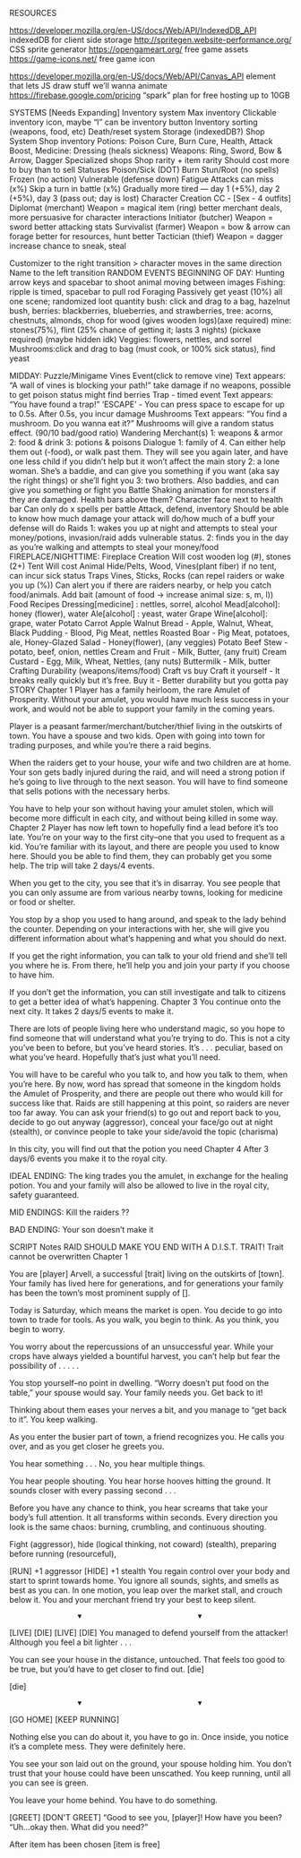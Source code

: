 RESOURCES


https://developer.mozilla.org/en-US/docs/Web/API/IndexedDB_API indexedDB for client side storage
http://spritegen.website-performance.org/ CSS sprite generator
https://opengameart.org/ free game assets
https://game-icons.net/ free game icon

https://developer.mozilla.org/en-US/docs/Web/API/Canvas_API <canvas> element that lets JS draw stuff we’ll wanna animate
https://firebase.google.com/pricing “spark” plan for free hosting up to 10GB





SYSTEMS
[Needs Expanding]
Inventory system
Max inventory
Clickable inventory icon, maybe “I” can be inventory button
Inventory sorting (weapons, food, etc)
Death/reset system
Storage (indexedDB?)
Shop System
Shop inventory
Potions: Poison Cure, Burn Cure, Health, Attack Boost, 
Medicine: Dressing (heals sickness) 
Weapons: Ring, Sword, Bow & Arrow, Dagger
Specialized shops
Shop rarity + item rarity
Should cost more to buy than to sell
Statuses
Poison/Sick (DOT)
Burn
Stun/Root (no spells)
Frozen (no action)
Vulnerable (defense down)
Fatigue
Attacks can miss (x%)
Skip a turn in battle (x%)
Gradually more tired — day 1 (+5%), day 2 (+5%), day 3 (pass out; day is lost) 
Character Creation
 CC - [Sex - 4 outfits]  
Diplomat (merchant) 
Weapon = magical item (ring)
better merchant deals, more persuasive for character interactions 
Initiator (butcher) 
Weapon = sword
better attacking stats
Survivalist (farmer)
Weapon = bow & arrow
can forage better for resources, hunt better
Tactician (thief) 
Weapon = dagger
increase chance to sneak, steal 

Customizer to the right transition > character moves in the same direction
Name to the left transition
RANDOM EVENTS
BEGINNING OF DAY:
Hunting
arrow keys and spacebar to shoot
animal moving between images
Fishing: ripple is timed, spacebar to pull rod
Foraging
Passively get yeast (10%)
all one scene; randomized loot quantity
bush: click and drag to a bag, hazelnut bush, berries: blackberries, blueberries, and strawberries, 
tree: acorns, chestnuts, almonds, chop for wood (gives wooden logs)(axe required)
mine: stones(75%), flint (25% chance of getting it; lasts 3 nights) (pickaxe required) (maybe hidden idk)
Veggies: flowers, nettles, and sorrel
Mushrooms:click and drag to bag (must cook, or 100% sick status), find yeast

MIDDAY:
Puzzle/Minigame
Vines Event(click to remove vine)
Text appears: “A wall of vines is blocking your path!”
take damage if no weapons, possible to get poison status
might find berries
Trap - timed event
Text appears: “You have found a trap!”
‘ESCAPE’ - You can press space to escape for up to 0.5s. After 0.5s, you incur damage
Mushrooms 
Text appears: “You find a mushroom. Do you wanna eat it?”
Mushrooms will give a random status effect. (90/10 bad/good ratio)
Wandering Merchant(s)
1: weapons & armor
2: food & drink
3: potions & poisons
Dialogue
1: family of 4. Can either help them out (-food), or walk past them. They will see you again later, and have one less child if you didn’t help but it won’t affect the main story
2: a lone woman. She’s a baddie, and can give you something if you want (aka say the right things) or she’ll fight you
3: two brothers. Also baddies, and can give you something or fight you
Battle
Shaking animation for monsters if they are damaged.
Health bars above them?
Character face next to health bar
Can only do x spells per battle
Attack, defend, inventory
Should be able to know how much damage your attack will do/how much of a buff your defense will do
Raids
1: wakes you up at night and attempts to steal your money/potions, invasion/raid adds vulnerable status.
2: finds you in the day as you’re walking and attempts to steal your money/food
FIREPLACE/NIGHTTIME:
Fireplace Creation
Will cost wooden log (#), stones (2+)
Tent
Will cost Animal Hide/Pelts, Wood, Vines(plant fiber)
if no tent, can incur sick status
Traps
Vines, Sticks, Rocks (can repel raiders or wake you up (%))
Can alert you if there are raiders nearby, or help you catch food/animals.
Add bait (amount of food -> increase animal size: s, m, l)) 
Food Recipes
Dressing[medicine] : nettles, sorrel, alcohol
Mead[alcohol]: honey (flower), water
Ale[alcohol] : yeast, water
Grape Wine[alcohol]: grape, water
Potato
Carrot
Apple Walnut Bread - Apple, Walnut, Wheat,
Black Pudding - Blood, Pig Meat, nettles
Roasted Boar - Pig Meat, potatoes, ale,
Honey-Glazed Salad - Honey(flower), (any veggies)
Potato Beef Stew - potato, beef, onion, nettles
Cream and Fruit - Milk, Butter, (any fruit)
Cream Custard - Egg, Milk, Wheat, Nettles, (any nuts) 
Buttermilk - Milk, butter
Crafting
Durability (weapons/items/food)
Craft vs buy
Craft it yourself - It breaks really quickly but it’s free. 
Buy it - Better durability but you gotta pay
STORY
Chapter 1
Player has a family heirloom, the rare Amulet of Prosperity. Without your amulet, you would have much less success in your work, and would not be able to support your family in the coming years. 

Player is a peasant farmer/merchant/butcher/thief living in the outskirts of town. You have a spouse and two kids. Open with going into town for trading purposes, and while you’re there a raid begins.

When the raiders get to your house, your wife and two children are at home. Your son gets badly injured during the raid, and will need a strong potion if he’s going to live through to the next season. You will have to find someone that sells potions with the necessary herbs.

You have to help your son without having your amulet stolen, which will become more difficult in each city, and without being killed in some way.
Chapter 2
Player has now left town to hopefully find a lead before it’s too late. You’re on your way to the first city–one that you used to frequent as a kid. You’re familiar with its layout, and there are people you used to know here. Should you be able to find them, they can probably get you some help. The trip will take 2 days/4 events.

When you get to the city, you see that it’s in disarray. You see people that you can only assume are from various nearby towns, looking for medicine or food or shelter.

You stop by a shop you used to hang around, and speak to the lady behind the counter. Depending on your interactions with her, she will give you different information about what’s happening and what you should do next.

If you get the right information, you can talk to your old friend and she’ll tell you where he is. From there, he’ll help you and join your party if you choose to have him.

If you don’t get the information, you can still investigate and talk to citizens to get a better idea of what’s happening.
Chapter 3
You continue onto the next city. It takes 2 days/5 events to make it.

There are lots of people living here who understand magic, so you hope to find someone that will understand what you’re trying to do. This is not a city you’ve been to before, but you’ve heard stories. It’s . . . peculiar, based on what you’ve heard. Hopefully that’s just what you’ll need. 

You will have to be careful who you talk to, and how you talk to them, when you’re here. By now, word has spread that someone in the kingdom holds the Amulet of Prosperity, and there are people out there who would kill for success like that. Raids are still happening at this point, so raiders are never too far away. You can ask your friend(s) to go out and report back to you, decide to go out anyway (aggressor), conceal your face/go out at night (stealth), or convince people to take your side/avoid the topic (charisma)

In this city, you will find out that the potion you need
Chapter 4
After 3 days/6 events you make it to the royal city.

IDEAL ENDING:
The king trades you the amulet, in exchange for the healing potion. You and your family will also be allowed to live in the royal city, safety guaranteed. 

MID ENDINGS:
Kill the raiders ??

BAD ENDING:
Your son doesn’t make it


SCRIPT
Notes
RAID SHOULD MAKE YOU END WITH A D.I.S.T. TRAIT!
Trait cannot be overwritten
Chapter 1

You are [player] Arvell, a successful [trait] living on the outskirts of [town]. Your family has lived here for generations, and for generations your family has been the town’s most prominent supply of [].

Today is Saturday, which means the market is open. You decide to go into town to trade for tools. As you walk, you begin to think. As you think, you begin to worry. 

You worry about the repercussions of an unsuccessful year. While your crops have always yielded a bountiful harvest, you can’t help but fear the possibility of . . . . . 

You stop yourself–no point in dwelling. “Worry doesn’t put food on the table,” your spouse would say. Your family needs you. Get back to it!

Thinking about them eases your nerves a bit, and you manage to “get back to it”. You keep walking.

As you enter the busier part of town, a friend recognizes you. He calls you over, and as you get closer he greets you.

You hear something . . . No, you hear multiple things. 

You hear people shouting. You hear horse hooves hitting the ground. It sounds closer with every passing second . . . 

Before you have any chance to think, you hear screams that take your body’s full attention. It all transforms within seconds. Every direction you look is the same chaos: burning, crumbling, and continuous shouting. 

Fight (aggressor), hide (logical thinking, not coward) (stealth),  preparing before running (resourceful), 

[RUN] +1 aggressor
[HIDE] +1 stealth
You regain control over your body and start to sprint towards home. You ignore all sounds, sights, and smells as best as you can.
In one motion, you leap over the market stall, and crouch below it. You and your merchant friend try your best to keep silent.

		             ▼						       ▼

[LIVE]
[DIE]
[LIVE]
[DIE]
You managed to defend yourself from the attacker! Although you feel a bit lighter . . .

You can see your house in the distance, untouched. That feels too good to be true, but you’d have to get closer to find out.
[die]


[die]

		             ▼						       ▼
[GO HOME] 
[KEEP RUNNING] 




Nothing else you can do about it, you have to go in. Once inside, you notice it’s a complete mess. They were definitely here. 

You see your son laid out on the ground, your spouse holding him.
You don’t trust that your house could have been unscathed. You keep running, until all you can see is green.









You leave your home behind. You have to do something.

[GREET]
[DON'T GREET]
“Good to see you, [player]! How have you been?
“Uh…okay then. What did you need?”


After item has been chosen [item is free]
